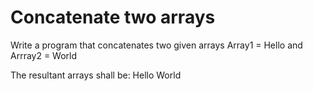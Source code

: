 # Concatenate two arrays
Write a program that concatenates two given arrays
Array1 = Hello and Arrray2 =  World

The resultant arrays shall be: Hello World
